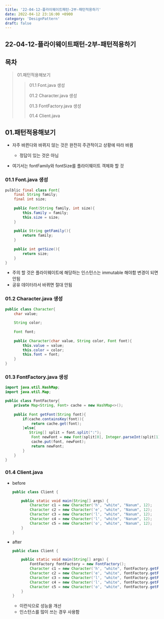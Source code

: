```yaml
---
title: '22-04-12-플라이웨이트패턴-2부-패턴적용하기'
date: 2022-04-12 23:16:00 +0900
category: 'DesignPattern'
draft: false
---
```


## 22-04-12-플라이웨이트패턴-2부-패턴적용하기

## 목차

> 01.패턴적용해보기
>
> > 01.1 Font.java 생성
> >
> > 01.2 Character.java 생성
> >
> > 01.3 FontFactory.java 생성
> >
> > 01.4 Client.java

## 01.패턴적용해보기

- 자주 바뀐다와 바뀌지 않는 것은 완전히 주관적이고 상황에 따라 바뀜
  - 정답이 있는 것은 아님

- 여기서는 fontFamily와 fontSize를 플라이웨이트 객체화 할 것

### 01.1 Font.java 생성

```java
pulblic final class Font{
    final String family;
    final int size;
    
    public Font(String family, int size){
        this.family = family;
        this.size = size;
    }
    
    public String getFamily(){
        return family;
    }
    
    public int getSize(){
        return size;
    }
}
```

- 주의 할 것은 플라이웨이트에 해당하는 인스턴스는 immutable 해야함 변경이 되면 안됨
- 공유 데이터라서 바뀌면 절대 안됨

### 01.2 Character.java 생성

```java
public class Character{
    char value;
    
    String color;
    
    Font font;
    
    public Character(char value, String color, Font font){
        this.value = value;
        this.color = color;
        this.font = font;
    }
}
```

### 01.3 FontFactory.java 생성

```java
import java.util.HashMap;
import java.util.Map;

public class FontFactory{
    private Map<String, Font> cache = new HashMap<>();
    
    public Font getFont(String font){
        if(cache.containsKey(font)){
            return cache.get(font);
        }else{
           String[] split = font.split(":");
            Font newFont = new Font(split[0], Integer.parseInt(split[1]));
            cache.put(font, newFont);
            return newFont;
        }
    }
}
```

### 01.4 Client.java

- before

  ```java
  public class Client {
  
      public static void main(String[] args) {
          Character c1 = new Character('h', "white", "Nanum", 12);
          Character c2 = new Character('e', "white", "Nanum", 12);
          Character c3 = new Character('l', "white", "Nanum", 12);
          Character c4 = new Character('l', "white", "Nanum", 12);
          Character c5 = new Character('o', "white", "Nanum", 12);
      }
  }
  ```

- after

  ```java
  public class Client {
  
      public static void main(String[] args) {
          FontFactory fontFactory = new FontFactory();
          Character c1 = new Character('h', "white", fontFactory.getFont("nanum:12"));
          Character c2 = new Character('e', "white", fontFactory.getFont("nanum:12"));
          Character c3 = new Character('l', "white", fontFactory.getFont("nanum:12"));
          Character c4 = new Character('l', "white", fontFactory.getFont("nanum:12"));
          Character c5 = new Character('o', "white", fontFactory.getFont("nanum:12"));
      }
  }
  ```

  - 이런식으로 성능을 개선
  - 인스턴스를 많이 쓰는 경우 사용함